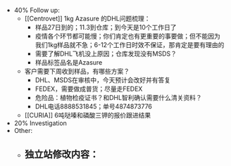 - 40% Follow up:
	- [[Centrovet]] 1kg Azasure 的DHL问题梳理：
		- 样品27日到的；11.3到仓库；到今天是10个工作日了
		- 疫情各个环节都可能慢；你们肯定也有更重要的事要做；但不能因为我们1kg样品就不急；6-12个工作日时效不保证，那肯定是要有理由的
		- 需要了解DHL飞机没上原因；仓库发现没有MSDS？
		- 样品标签品名是Azasure
	- 客户需要下周收到样品，有哪些方案？
		- DHL、MSDS在审核中，今天预计会改好并有答复
		- FEDEX，需要做成普货；尽量走FEDEX
		- 危险品：植物检疫证书？和DHL智利确认需要什么清关资料？
		- DHL电话8888531845；单号4874873776
	- [[CURIA]] 6吨哒嗪和磷酸三钾的报价跟进结果
- 20% Investigation
- Other:
	- 独立站修改内容：
		-